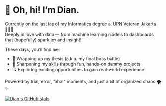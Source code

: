 # 👋 Oh, hi! I’m Dian.
Currently on the last lap of my Informatics degree at UPN Veteran Jakarta 🚴‍♀️💨<br>
Deeply in love with data — from machine learning models to dashboards that (hopefully) spark joy and insight!

These days, you’ll find me:
- 📝 Wrapping up my thesis (a.k.a. my final boss battle)
- 🧪 Sharpening my skills through fun, hands-on dummy projects
- 🔍 Exploring exciting opportunities to gain real-world experience
  
Powered by trial, error, "aha!" moments, and just a bit of organized chaos 🌪️✨

[![Dian's GitHub stats](https://github-readme-stats.vercel.app/api?username=dianayustw&show_icons=true&theme=dracula)](https://github.com/anuraghazra/github-readme-stats)
